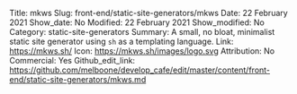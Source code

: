 Title: mkws
Slug: front-end/static-site-generators/mkws
Date: 22 February 2021
Show_date: No
Modified: 22 February 2021
Show_modified: No
Category: static-site-generators
Summary: A small, no bloat, minimalist static site generator using `sh` as a templating language.
Link: https://mkws.sh/
Icon: https://mkws.sh/images/logo.svg
Attribution: No
Commercial: Yes
Github_edit_link: https://github.com/melboone/develop_cafe/edit/master/content/front-end/static-site-generators/mkws.md
